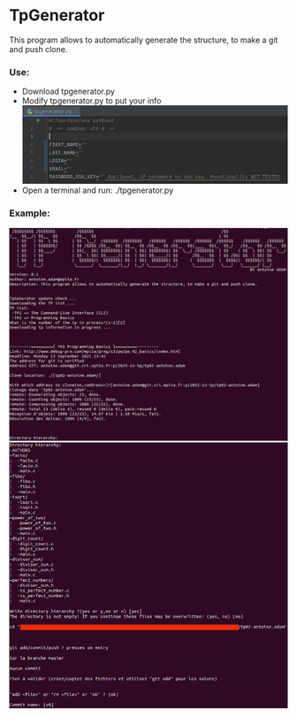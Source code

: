 # TpGenerator
This program allows to automatically generate the structure, to make a git and push clone.

<h3>Use:</h3>
<ul>
  <li>Download tpgenerator.py</li>
  <li>Modify tpgenerator.py to put your info <img src="https://github.com/Antoine-ADAM/TpGenerator/blob/main/img/Line_to_modify.png?raw=true"></img></li>
  <li>Open a terminal and run: ./tpgenerator.py</li>
</ul>
  
<h3>Example:</h3>

<img src="https://github.com/Antoine-ADAM/TpGenerator/blob/main/img/1.png?raw=true"></img>
<img src="https://github.com/Antoine-ADAM/TpGenerator/blob/main/img/2.png?raw=true"></img>
